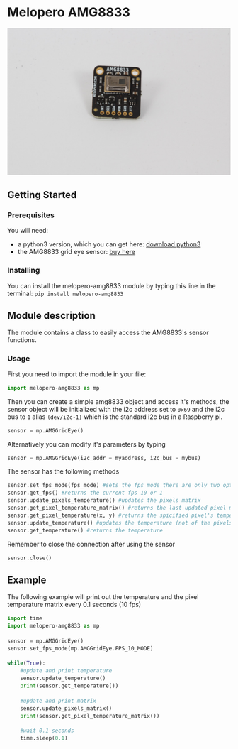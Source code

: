 # Melopero AMG8833
![melopero logo](images/sensor.jpg)

## Getting Started
### Prerequisites
You will need:
- a python3 version, which you can get here: [download python3](https://www.python.org/downloads/)
- the AMG8833 grid eye sensor: [buy here](https://www.melopero.com/)

### Installing
You can install the melopero-amg8833 module by typing this line in the terminal: 
`pip install melopero-amg8833`

## Module description
The module contains a class to easily access the AMG8833's sensor functions.

### Usage
First you need to import the module in your file: 
```python
import melopero-amg8833 as mp
```
Then you can create a simple amg8833 object and access it's methods, the sensor object will be initialized with the i2c address set to `0x69` and the i2c bus to `1` alias `(dev/i2c-1)` which is the standard i2c bus in a Raspberry pi. 
```python 
sensor = mp.AMGGridEye()
```
Alternatively you can modify it's parameters by typing
```python
sensor = mp.AMGGridEye(i2c_addr = myaddress, i2c_bus = mybus)
```

The sensor has the following methods
```python 
sensor.set_fps_mode(fps_mode) #sets the fps mode there are only two options: AMGGridEye.FPS_10_MODE or AMGGridEye.FPS_1_MODE 
sensor.get_fps() #returns the current fps 10 or 1
sensor.update_pixels_temperature() #updates the pixels matrix
sensor.get_pixel_temperature_matrix() #returns the last updated pixel matrix
sensor.get_pixel_temperature(x, y) #returns the spicified pixel's temperature
sensor.update_temperature() #updates the temperature (not of the pixels),theAMG8833 has a termistor
sensor.get_temperature() #returns the temperature
```
Remember to close the connection after using the sensor
```python 
sensor.close()
```

## Example
The following example will print out the temperature and the pixel temperature matrix every 0.1 seconds (10 fps)
```python 
import time
import melopero-amg8833 as mp

sensor = mp.AMGGridEye()
sensor.set_fps_mode(mp.AMGGridEye.FPS_10_MODE)

while(True):
    #update and print temperature
    sensor.update_temperature()
    print(sensor.get_temperature()) 

    #update and print matrix
    sensor.update_pixels_matrix()
    print(sensor.get_pixel_temperature_matrix())
    
    #wait 0.1 seconds
    time.sleep(0.1)





